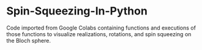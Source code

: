 # Spin-Squeezing-In-Python
Code imported from Google Colabs containing functions and executions of those functions to visualize realizations, rotations, and spin squeezing on the Bloch sphere. 
